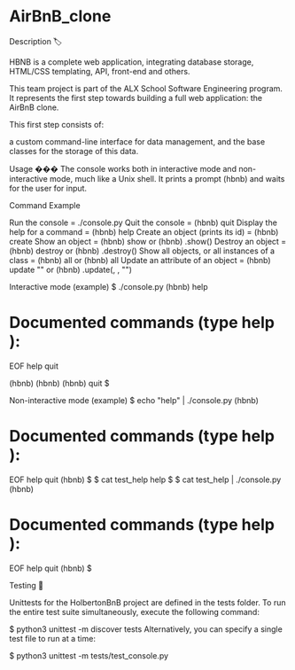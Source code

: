 # AirBnB_clone

Description 🏷️

HBNB is a complete web application, integrating database storage, HTML/CSS templating, API, front-end and others.

This team project is part of the ALX School Software Engineering program.
It represents the first step towards building a full web application: the AirBnB clone.

This first step consists of:

a custom command-line interface for data management,
and the base classes for the storage of this data.

Usage ���
The console works both in interactive mode and non-interactive mode, much like a Unix shell. It prints a prompt (hbnb) and waits for the user for input.

Command	Example

Run the console  =	./console.py
Quit the console =	(hbnb) quit
Display the help for a command = (hbnb) help <command>
Create an object (prints its id) =	(hbnb) create <class>
Show an object =	(hbnb) show <class> <id> or (hbnb) <class>.show(<id>)
Destroy an object =	(hbnb) destroy <class> <id> or (hbnb) <class>.destroy(<id>)
Show all objects, or all instances of a class =	(hbnb) all or (hbnb) all <class>
Update an attribute of an object =	(hbnb) update <class> <id> <attribute name> "<attribute value>" or (hbnb) <class>.update(<id>, <attribute name>, "<attribute value>")

Interactive mode (example)
$ ./console.py
(hbnb) help

Documented commands (type help <topic>):
========================================
EOF  help  quit

(hbnb)
(hbnb)
(hbnb) quit
$

Non-interactive mode (example)
$ echo "help" | ./console.py
(hbnb)

Documented commands (type help <topic>):
========================================

EOF  help  quit
(hbnb)
$
$ cat test_help
help
$
$ cat test_help | ./console.py
(hbnb)

Documented commands (type help <topic>):
========================================
EOF  help  quit
(hbnb)
$

Testing 📏

Unittests for the HolbertonBnB project are defined in the tests folder. To run the entire test suite simultaneously, execute the following command:

$ python3 unittest -m discover tests
Alternatively, you can specify a single test file to run at a time:

$ python3 unittest -m tests/test_console.py
